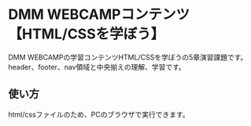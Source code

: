 # DMM WEBCAMPコンテンツ【HTML/CSSを学ぼう】
DMM WEBCAMPの学習コンテンツHTML/CSSを学ぼうの5章演習課題です。  
header、footer、nav領域と中央揃えの理解、学習です。
## 使い方
html/cssファイルのため、PCのブラウザで実行できます。
